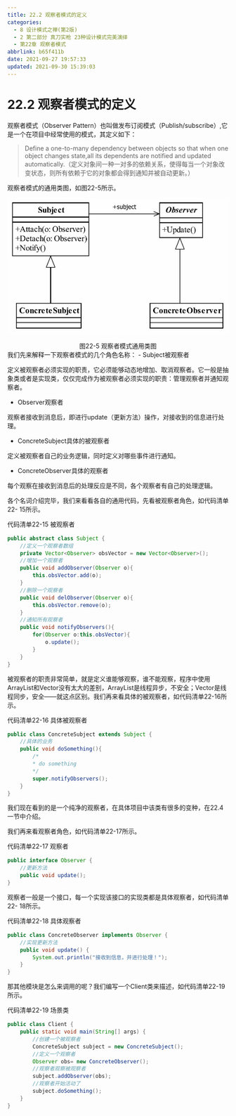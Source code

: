 ```yaml
---
title: 22.2 观察者模式的定义
categories:
  - 8 设计模式之禅(第2版)
  - 2 第二部分 真刀实枪 23种设计模式完美演绎
  - 第22章 观察者模式
abbrlink: b65f411b
date: 2021-09-27 19:57:33
updated: 2021-09-30 15:39:03
---
```

# 22.2 观察者模式的定义
观察者模式（Observer Pattern）也叫做发布订阅模式（Publish/subscribe）,它是一个在项目中经常使用的模式，其定义如下：
> Define a one-to-many dependency between objects so that when one object changes state,all its dependents are notified and updated automatically.（定义对象间一种一对多的依赖关系，使得每当一个对象改变状态，则所有依赖于它的对象都会得到通知并被自动更新。）

观察者模式的通用类图，如图22-5所示。

![image-20210929200041358](https://raw.githubusercontent.com/lanlan2017/images/master/Blog/2021/09/20210929200041.png)

<center>图22-5 观察者模式通用类图</center>
我们先来解释一下观察者模式的几个角色名称：
- Subject被观察者

定义被观察者必须实现的职责，它必须能够动态地增加、取消观察者。它一般是抽象类或者是实现类，仅仅完成作为被观察者必须实现的职责：管理观察者并通知观察者。
- Observer观察者

观察者接收到消息后，即进行update（更新方法）操作，对接收到的信息进行处理。
- ConcreteSubject具体的被观察者

定义被观察者自己的业务逻辑，同时定义对哪些事件进行通知。
- ConcreteObserver具体的观察者

每个观察在接收到消息后的处理反应是不同，各个观察者有自己的处理逻辑。

各个名词介绍完毕，我们来看看各自的通用代码，先看被观察者角色，如代码清单22- 15所示。

代码清单22-15 被观察者
```java
public abstract class Subject {
    //定义一个观察者数组
    private Vector<Observer> obsVector = new Vector<Observer>();
    //增加一个观察者
    public void addObserver(Observer o){
        this.obsVector.add(o);
    }
    //删除一个观察者
    public void delObserver(Observer o){
        this.obsVector.remove(o);
    }
    //通知所有观察者
    public void notifyObservers(){
        for(Observer o:this.obsVector){
            o.update();
        }
    }
}
```
被观察者的职责非常简单，就是定义谁能够观察，谁不能观察，程序中使用ArrayList和Vector没有太大的差别，ArrayList是线程异步，不安全；Vector是线程同步，安全——就这点区别。我们再来看具体的被观察者，如代码清单22-16所示。

代码清单22-16 具体被观察者
```java
public class ConcreteSubject extends Subject {
    //具体的业务
    public void doSomething(){
        /*
        * do something 
        */
        super.notifyObservers();
    }
}
```
我们现在看到的是一个纯净的观察者，在具体项目中该类有很多的变种，在22.4一节中介绍。

我们再来看观察者角色，如代码清单22-17所示。

代码清单22-17 观察者
```java
public interface Observer {
    //更新方法
    public void update();
}
```
观察者一般是一个接口，每一个实现该接口的实现类都是具体观察者，如代码清单22- 18所示。

代码清单22-18 具体观察者
```java
public class ConcreteObserver implements Observer {
    //实现更新方法
    public void update() {
        System.out.println("接收到信息，并进行处理！");
    }
}
```
那其他模块是怎么来调用的呢？我们编写一个Client类来描述，如代码清单22-19所示。

代码清单22-19 场景类
```java
public class Client {
    public static void main(String[] args) {
        //创建一个被观察者
        ConcreteSubject subject = new ConcreteSubject();
        //定义一个观察者
        Observer obs= new ConcreteObserver();
        //观察者观察被观察者
        subject.addObserver(obs);
        //观察者开始活动了
        subject.doSomething();
    }
}
```
